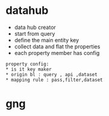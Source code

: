 # datahub
-  data hub creator
- start from query
- define the main entity key 
- collect data and flat the properties
- each property member has config 
```
property config:
* is it key maker
* origin bl : query , api ,dataset
* mapping rule : pass,filter,dataset 
```
# gng
